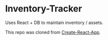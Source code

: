 # Inventory-Tracker
Uses React + DB to maintain inventory / assets.

This repo was cloned from [Create-React-App](https://github.com/facebook/create-react-app).
